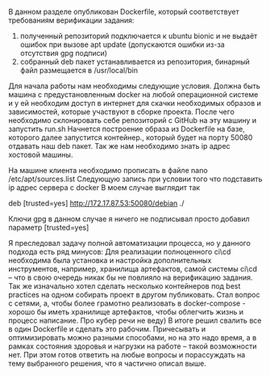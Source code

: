 В данном разделе опубликован Dockerfile, который соответствует требованиям верификации задания:
1. полученный репозиторий подключается к ubuntu bionic и не выдаёт ошибок при вызове apt update (допускаются ошибки из-за отсутствия gpg подписи)
2. собранный deb пакет устанавливается из репозитория, бинарный файл размещается в /usr/local/bin

Для начала работы нам необходимы следующие условия.
Должна быть машина с предустановленным docker на любой операционной системе и у ей необходим доступ в интернет для скачки необходимых образов и зависимостей, которые участвуют в сборке проекта.
После чего необходимо склонировать себе репозиторий с GitHub на эту машину и запустить run.sh
Начнется построение образа из Dockerfile на базе, которого далее запустится контейнер., который будет на порту 50080 отдавать наш deb пакет. Так же нам необходимо знать ip адрес хостовой машины.

На машине клиента необходимо  прописать в файле nano /etc/apt/sources.list
Следующую запись при условии того что подставить ip адрес сервера с docker
В моем случае выглядит так

deb [trusted=yes] http://172.17.87.53:50080/debian ./

Ключи gpg в данном случае я ничего не подписывал просто добавил параметр [trusted=yes]

Я преследовал задачу полной автоматизации процесса, но у данного подхода есть ряд минусов:
Для реализации полноценного ci\cd необходима была установка и настройка дополнительных инструментов, например, хранилища артефактов, самой системы ci\cd – что в свою очередь никак бы не повлияло на верификацию задания. Так же изначально хотел сделать несколько контейнеров под best practices на одном собирать проект в другом публиковать. Стал вопрос с сетями, а, чтобы более грамотно реализовать в docker-compose - хорошо бы иметь хранилище артефактов, чтобы облегчить жизнь и процесс написание. Про кубер речи не веду)
В итоге решил свалить все в один Dockerfile и сделать это рабочим.
Причесывать и оптимизировать можно разными способами, но на это надо время, а в рамках состояния здоровья и нагрузки на работе – такой возможности нет. При этом готов ответить на любые вопросы и порассуждать на тему выбранного решения, что я частично описал выше.
